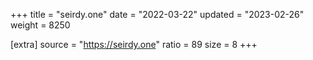 +++
title = "seirdy.one"
date = "2022-03-22"
updated = "2023-02-26"
weight = 8250

[extra]
source = "https://seirdy.one"
ratio = 89
size = 8
+++
